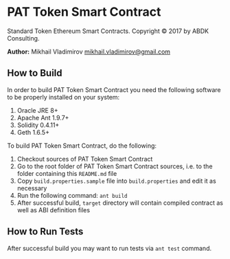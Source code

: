 # PAT Token Smart Contract #

Standard Token Ethereum Smart Contracts.  Copyright © 2017 by ABDK Consulting.

**Author:** Mikhail Vladimirov <mikhail.vladimirov@gmail.com>

## How to Build ##

In order to build PAT Token Smart Contract you need the following software
to be properly installed on your system:

1. Oracle JRE 8+
2. Apache Ant 1.9.7+
3. Solidity 0.4.11+
4. Geth 1.6.5+

To build PAT Token Smart Contract, do the following:

1. Checkout sources of PAT Token Smart Contract
2. Go to the root folder of PAT Token Smart Contract sources, i.e. to the
   folder containing this `README.md` file
3. Copy `build.properties.sample` file into `build.properties` and
   edit it as necessary
4. Run the following command: `ant build`
5. After successful build, `target` directory will contain compiled contract
   as well as ABI definition files

## How to Run Tests ##

After successful build you may want to run tests via `ant test` command.
